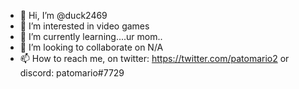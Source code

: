 - 👋 Hi, I’m @duck2469
- 👀 I’m interested in video games
- 🌱 I’m currently learning....ur mom..
- 💞️ I’m looking to collaborate on N/A
- 📫 How to reach me, on twitter: https://twitter.com/patomario2 or discord: patomario#7729

<!---
patomario
--->
